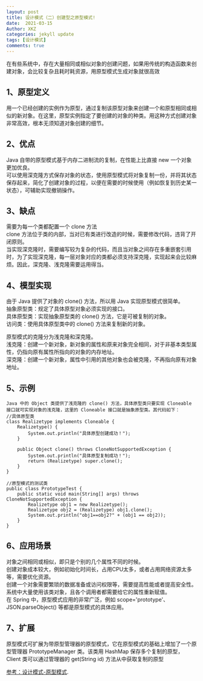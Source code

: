 ```yaml
---
layout: post
title: 设计模式（二）创建型之原型模式!
date:  2021-03-15
Author: XKZ
categories: jekyll update
tags: [设计模式]
comments: true
---
```

在有些系统中，存在大量相同或相似对象的创建问题，如果用传统的构造函数来创建对象，会比较复杂且耗时耗资源，用原型模式生成对象就很高效
## 1、原型定义
用一个已经创建的实例作为原型，通过复制该原型对象来创建一个和原型相同或相似的新对象。在这里，原型实例指定了要创建的对象的种类。用这种方式创建对象非常高效，根本无须知道对象创建的细节。
## 2、优点
Java 自带的原型模式基于内存二进制流的复制，在性能上比直接 new 一个对象更加优良。   
可以使用深克隆方式保存对象的状态，使用原型模式将对象复制一份，并将其状态保存起来，简化了创建对象的过程，以便在需要的时候使用（例如恢复到历史某一状态），可辅助实现撤销操作。   
## 3、缺点
需要为每一个类都配置一个 clone 方法   
clone 方法位于类的内部，当对已有类进行改造的时候，需要修改代码，违背了开闭原则。   
当实现深克隆时，需要编写较为复杂的代码，而且当对象之间存在多重嵌套引用时，为了实现深克隆，每一层对象对应的类都必须支持深克隆，实现起来会比较麻烦。因此，深克隆、浅克隆需要运用得当。   
## 4、模型实现
由于 Java 提供了对象的 clone() 方法，所以用 Java 实现原型模式很简单。   
抽象原型类：规定了具体原型对象必须实现的接口。   
具体原型类：实现抽象原型类的 clone() 方法，它是可被复制的对象。   
访问类：使用具体原型类中的 clone() 方法来复制新的对象。   
 
原型模式的克隆分为浅克隆和深克隆。   
浅克隆：创建一个新对象，新对象的属性和原来对象完全相同，对于非基本类型属性，仍指向原有属性所指向的对象的内存地址。  
深克隆：创建一个新对象，属性中引用的其他对象也会被克隆，不再指向原有对象地址。  

## 5、示例
    Java 中的 Object 类提供了浅克隆的 clone() 方法，具体原型类只要实现 Cloneable 接口就可实现对象的浅克隆，这里的 Cloneable 接口就是抽象原型类。其代码如下：
    //具体原型类
    class Realizetype implements Cloneable {
        Realizetype() {
            System.out.println("具体原型创建成功！");
        }

        public Object clone() throws CloneNotSupportedException {
            System.out.println("具体原型复制成功！");
            return (Realizetype) super.clone();
        }
    }

    //原型模式的测试类
    public class PrototypeTest {
        public static void main(String[] args) throws CloneNotSupportedException {
            Realizetype obj1 = new Realizetype();
            Realizetype obj2 = (Realizetype) obj1.clone();
            System.out.println("obj1==obj2?" + (obj1 == obj2));
        }
    }
## 6、应用场景
对象之间相同或相似，即只是个别的几个属性不同的时候。   
创建对象成本较大，例如初始化时间长，占用CPU太多，或者占用网络资源太多等，需要优化资源。   
创建一个对象需要繁琐的数据准备或访问权限等，需要提高性能或者提高安全性。   
系统中大量使用该类对象，且各个调用者都需要给它的属性重新赋值。   
在 Spring 中，原型模式应用的非常广泛，例如 scope='prototype'、JSON.parseObject() 等都是原型模式的具体应用。
## 7、扩展
原型模式可扩展为带原型管理器的原型模式，它在原型模式的基础上增加了一个原型管理器 PrototypeManager 类。该类用 HashMap 保存多个复制的原型，Client 类可以通过管理器的 get(String id) 方法从中获取复制的原型

[参考：设计模式-原型模式](http://c.biancheng.net/view/1343.html "原型模式").
